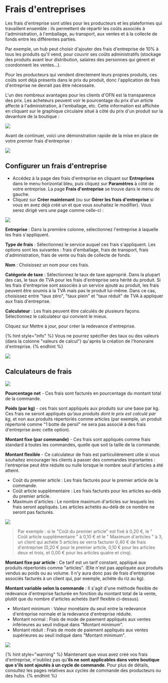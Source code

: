 # Frais d'entreprises

Les frais d'entreprise sont utiles pour les producteurs et les plateformes qui travaillent ensemble : ils permettent de répartir les coûts associés à l'administration, à l'emballage, au transport, aux ventes et à la collecte de fonds entre les différentes parties.&#x20;

Par exemple, un hub peut choisir d'ajouter des frais d'entreprise de 10% à tous les produits qu'il vend, pour couvrir ses coûts administratifs (stockage des produits avant leur distribution, salaires des personnes qui gèrent et coordonnent les ventes...).&#x20;

Pour les producteurs qui vendent directement leurs propres produits, ces coûts sont déjà présents dans le prix du produit, donc l'application de frais d'entreprise ne devrait pas être nécessaire.&#x20;

L'un des nombreux avantages pour les clients d'OFN est la transparence des prix. Les acheteurs peuvent voir le pourcentage du prix d'un article affecté à l'administration, à l'emballage, etc. Cette information est affichée en cliquant sur le graphique circulaire situé à côté du prix d'un produit sur la devanture de la boutique :

![](../../.gitbook/assets/feebreakdown.jpg)

Avant de continuer, voici une démonstration rapide de la mise en place de votre premier frais d'entreprise :

![](../../.gitbook/assets/enterprisefeefirst.gif)

## Configurer un frais d'entreprise

* Accédez à la page des frais d'entreprise en cliquant sur **Entreprises** dans le menu horizontal bleu, puis cliquez sur **Paramètres** à côté de votre entreprise. La page **Frais d'entreprise** se trouve dans le menu de gauche.&#x20;
* Cliquez sur **Créer maintenant** (ou sur **Gérer les frais d'entreprise** si vous en avez déjà créé un et que vous souhaitez le modifier). Vous serez dirigé vers une page comme celle-ci :

![](../../.gitbook/assets/enterprisefeecreate.jpg)

**Entreprise** : Dans la première colonne, sélectionnez l'entreprise à laquelle les frais s'appliquent.&#x20;

**Type de frais** : Sélectionnez le service auquel ces frais s'appliquent. Les options sont les suivantes : frais d'emballage, frais de transport, frais d'administration, frais de vente ou frais de collecte de fonds.&#x20;

**Nom** : Choisissez un nom pour ces frais.&#x20;

**Catégorie de taxe** : Sélectionnez le taux de taxe approprié. Dans la plupart des cas, le taux de TVA pour les frais d'entreprise sera hérité du produit. Si les frais d'entreprise sont associés à un service ajouté au produit, les frais peuvent être soumis à la TVA mais pas le produit lui-même. Dans ce cas, choisissez entre "taux zéro", "taux plein" et "taux réduit" de TVA à appliquer aux frais d'entreprise.&#x20;

**Calculateur** : Les frais peuvent être calculés de plusieurs façons. Sélectionnez le calculateur qui convient le mieux.&#x20;

Cliquez sur Mettre à jour, pour créer la redevance d'entreprise.

{% hint style="info" %}
Vous ne pourrez spécifier des taux ou des valeurs (dans la colonne "valeurs de calcul") qu'après la création de l'honoraire d'entreprise.
{% endhint %}

![](../../.gitbook/assets/enterprisefee2.jpg)

## Calculateurs de frais

![](../../.gitbook/assets/enterprisefee3.jpg)

**Pourcentage net** - Ces frais sont facturés en pourcentage du montant total de la commande.&#x20;

**Poids (par kg)** - ces frais sont appliqués aux produits sur une base par kg. Ces frais ne seront appliqués _qu'aux produits dont le prix est calculé par kg_, et non aux produits répertoriés comme articles (par exemple, un produit répertorié comme "1 botte de persil" ne sera pas associé à des frais d'entreprise avec cette option).&#x20;

**Montant fixe (par commande)** - Ces frais sont appliqués comme frais standard à toutes les commandes, quelle que soit la taille de la commande.&#x20;

**Montant flexible** - Ce calculateur de frais est particulièrement utile si vous souhaitez encourager les clients à passer des commandes importantes : l'entreprise peut être réduite ou nulle lorsque le nombre seuil d'articles a été atteint.

* Coût du premier article : Les frais facturés pour le premier article de la commande.&#x20;
* Coût article supplémentaire : Les frais facturés pour les articles au-delà du premier article.&#x20;
* Maximum d'articles : Le nombre maximum d'articles sur lesquels les frais seront appliqués. Les articles achetés au-delà de ce nombre ne seront pas facturés.

![](../../.gitbook/assets/enterprisefeeflex.jpg)

> Par exemple : si le "Coût du premier article" est fixé à 0,20 €, le " Coût article supplémentaire " à 0,10 € et le " Maximum d'articles " à 3, un client qui achète 5 articles se verra facturer 0,40 € de frais d'entreprise (0,20 € pour le premier article, 0,10 € pour les articles deux et trois, et 0,00 € pour les articles quatre et cinq).

**Montant fixe par article** : Ce tarif est un tarif constant, appliqué aux produits répertoriés comme "articles". (Elle n'est pas appliquée aux produits vendus au poids ou au volume. Il n'y aura donc pas de frais d'entreprise associés facturés à un client qui, par exemple, achète du riz au kg).&#x20;

**Montant variable selon la commande** : Il s'agit d'une méthode flexible de redevance d'entreprise facturée en fonction du montant total de la vente, plutôt que du nombre d'articles achetés (tarif flexible ci-dessus).

* Montant minimum : Valeur monétaire du seuil entre la redevance d'entreprise normale et la redevance d'entreprise réduite.&#x20;
* Montant normal : Frais de mode de paiement appliqués aux ventes inférieures au seuil indiqué dans "Montant minimum".&#x20;
* Montant réduit : Frais de mode de paiement appliqués aux ventes supérieures au seuil indiqué dans "Montant minimum".

![](../../.gitbook/assets/enterprisefeepc.jpg)

{% hint style="warning" %}
Maintenant que vous avez créé vos frais d'entreprise, n'oubliez pas qu'**ils ne sont applicables dans votre boutique que s'ils sont ajoutés à un cycle de commande**. Pour plus de détails, consultez les pages relatives aux cycles de commande des producteurs ou des hubs.
{% endhint %}
